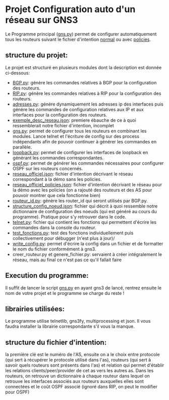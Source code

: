 # Projet Configuration auto d'un réseau sur GNS3

Le Programme principal ([gns.py](https://github.com/mortcailloux/GNS3/blob/main/gns.py)) permet de configurer automatiquement tous les routeurs suivant le fichier d'intention [normal](https://github.com/mortcailloux/GNS3/blob/main/reseau_officiel.json) ou avec [policies](https://github.com/mortcailloux/GNS3/blob/main/reseau_officiel_policies.json). 

## structure du projet:
Le projet est structuré en plusieurs modules dont la description est donnée ci-dessous:
- [BGP.py](https://github.com/mortcailloux/GNS3/blob/main/BGP.py): génère les commandes relatives à BGP pour la configuration des routeurs.
- [RIP.py](https://github.com/mortcailloux/GNS3/blob/main/RIP.py): génère les commandes relatives à RIP pour la configuration des routeurs.
- [adresses.py](https://github.com/mortcailloux/GNS3/blob/main/RIP.py): génère dynamiquement les adresses ip des interfaces puis génère les commandes de configuration relatives aux IP et aux interfaces pour la configuration des routeurs.
- [exemple_desc_reseau.json](https://github.com/mortcailloux/GNS3/blob/main/exemple_desc_reseau.json): premiere ébauche de ce à quoi ressemblerait notre fichier d'intention, incomplet
- [gns.py](https://github.com/mortcailloux/GNS3/blob/main/gns.py): permet de configurer tous les routeurs en combinant les modules. Lance telnet et l'écriture de config sur des process indépendants afin de pouvoir continuer à générer les commandes en parallèle.
- [loopback.py](https://github.com/mortcailloux/GNS3/blob/main/loopback.py): permet de configurer les interfaces de loopback en générant les commandes correspondantes.
- [ospf.py](https://github.com/mortcailloux/GNS3/blob/main/ospf.py): permet de générer les commandes nécessaires pour configurer OSPF sur les routeurs concernés.
- [reseau_officiel.json](https://github.com/mortcailloux/GNS3/blob/main/reseau_officiel.json): fichier d'intention décrivant le réseau correspondant à la démo sans les policies.
- [reseau_officiel_policies.json](https://github.com/mortcailloux/GNS3/blob/main/reseau_officiel_policies.json): fichier d'intention décrivant le réseau pour la démo avec les policies (on a rajouté des routeurs et des AS pour pouvoir montrer que cela fonctionne bien)
- [routeur_id.py](https://github.com/mortcailloux/GNS3/blob/main/router_id.py): génère les router_id qui seront utilisés par BGP.py.
- [structure_config_noeud.json](https://github.com/mortcailloux/GNS3/blob/main/structure_config_noeud.json): fichier qui décrit à quoi ressemble notre dictionnaire de configuration des noeuds (qui est généré au cours du programme). Pratique pour s'y retrouver dans le code.
- [telnet.py](https://github.com/mortcailloux/GNS3/blob/main/telnet.py): fichier qui contient les fonctions qui permettent d'écrire les commandes dans la console du routeur.
- [test_fonctions.py](https://github.com/mortcailloux/GNS3/blob/main/test_fonctions.py): test des fonctions individuellement puis collectivement pour débugger (n'est plus à jour)/
- [write_config.py](https://github.com/mortcailloux/GNS3/blob/main/write_config.py): permet d'écrire la config dans un fichier et de formatter le nom du fichier conformément à gns3.
- creer_routeur.py et genere_fichier.py: servaient à créer intégralement le réseau, mais au final ce n'est pas ce qu'il fallait faire



## Execution du programme:
Il suffit de lancer le script [gns.py](https://github.com/mortcailloux/GNS3/blob/main/gns.py) en ayant gns3 de lancé, rentrez ensuite le nom de votre projet et le programme se charge du reste !

## librairies utilisées:
Le programme utilise telnetlib, gns3fy, multiprocessing et json. Il vous faudra installer la librairie correspondante s'il vous la manque.

## structure du fichier d'intention:
la première clé est le numéro de l'AS, ensuite on a le choix entre protocole (qui sert à récupérer le protocole utilisé dans l'as), routeurs (qui sert à savoir quels routeurs sont présents dans l'as) et relation qui permet d'établir les relations clients/peer/provider de cet as vers les autres as.
Dans les routeurs, on retrouve un dictionnaire à chaque routeur dans lequel on retrouve les interfaces associés aux routeurs auxquelles elles sont connectées et le coût OSPF associé (ignoré dans RIP, on peut le modifier pour OSPF)